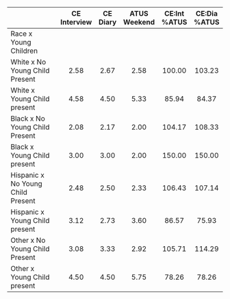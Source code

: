 
|                      | CE<br>Interview |  CE<br>Diary | ATUS<br>Weekend | CE:Int<br>%ATUS | CE:Dia<br>%ATUS |
| -------------------- | :----------: | :----------: | :----------: | :----------: | :----------: |
| Race x Young Children |              |              |              |              |              |
| White x No Young Child Present |         2.58 |         2.67 |         2.58 |       100.00 |       103.23 |
| White x Young Child present |         4.58 |         4.50 |         5.33 |        85.94 |        84.37 |
| Black x No Young Child Present |         2.08 |         2.17 |         2.00 |       104.17 |       108.33 |
| Black x Young Child present |         3.00 |         3.00 |         2.00 |       150.00 |       150.00 |
| Hispanic x No Young Child Present |         2.48 |         2.50 |         2.33 |       106.43 |       107.14 |
| Hispanic x Young Child present |         3.12 |         2.73 |         3.60 |        86.57 |        75.93 |
| Other x No Young Child Present |         3.08 |         3.33 |         2.92 |       105.71 |       114.29 |
| Other x Young Child present |         4.50 |         4.50 |         5.75 |        78.26 |        78.26 |

